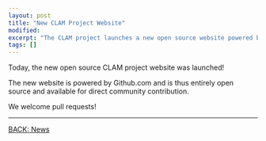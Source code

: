 ```yaml
---
layout: post
title: "New CLAM Project Website"
modified:
excerpt: "The CLAM project launches a new open source website powered by github.com.  We welcome pull requests and the contribution of the community."
tags: []
---
```


Today, the new open source CLAM project website was launched!

The new website is powered by Github.com and is thus entirely open source and available for direct community contribution.  

We welcome pull requests!

---

<div><a markdown="0" href="{{ site.url }}/news" class="btn">BACK: News</a></div>
